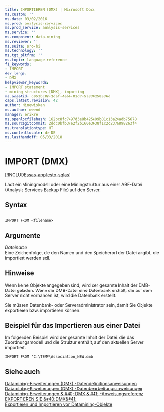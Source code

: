```yaml
---
title: IMPORTIEREN (DMX) | Microsoft Docs
ms.custom: ''
ms.date: 03/02/2016
ms.prod: analysis-services
ms.prod_service: analysis-services
ms.service: ''
ms.component: data-mining
ms.reviewer: ''
ms.suite: pro-bi
ms.technology: ''
ms.tgt_pltfrm: ''
ms.topic: language-reference
f1_keywords:
- IMPORT
dev_langs:
- DMX
helpviewer_keywords:
- IMPORT statement
- mining structures [DMX], importing
ms.assetid: c053bc88-2daf-4ebb-81d7-5a330250536d
caps.latest.revision: 42
author: Minewiskan
ms.author: owend
manager: erikre
ms.openlocfilehash: 162bc8fc7497d3e8b425e09b81c13a24adb75678
ms.sourcegitcommit: 2ddc0bfb3ce2f2b160e3638f1c2c237a898263f4
ms.translationtype: HT
ms.contentlocale: de-DE
ms.lasthandoff: 05/03/2018
---
```

# <a name="import-dmx"></a>IMPORT (DMX)
[!INCLUDE[ssas-appliesto-sqlas](../includes/ssas-appliesto-sqlas.md)]

  Lädt ein Miningmodell oder eine Miningstruktur aus einer ABF-Datei (Analysis Services Backup File) auf den Server.  
  
## <a name="syntax"></a>Syntax  
  
```  
  
IMPORT FROM <filename>  
```  
  
## <a name="arguments"></a>Argumente  
 *Dateiname*  
 Eine Zeichenfolge, die den Namen und den Speicherort der Datei angibt, die importiert werden soll.  
  
## <a name="remarks"></a>Hinweise  
 Wenn keine Objekte angegeben sind, wird der gesamte Inhalt der DMB-Datei geladen. Wenn die DMB-Datei eine Datenbank enthält, die auf dem Server nicht vorhanden ist, wird die Datenbank erstellt.  
  
 Sie müssen Datenbank- oder Serveradministrator sein, damit Sie Objekte exportieren bzw. importieren können.  
  
## <a name="import-from-file-example"></a>Beispiel für das Importieren aus einer Datei  
 Im folgenden Beispiel wird der gesamte Inhalt der Datei, die das Zuordnungsmodell und die Struktur enthält, auf den aktuellen Server importiert.  
  
```  
IMPORT FROM 'C:\TEMP\Association_NEW.dmb'  
```  
  
## <a name="see-also"></a>Siehe auch  
 [Datamining-Erweiterungen &#40;DMX&#41; -Datendefinitionsanweisungen](../dmx/dmx-statements-data-definition.md)   
 [Datamining-Erweiterungen &#40;DMX&#41; -Datenbearbeitungsanweisungen](../dmx/dmx-statements-data-manipulation.md)   
 [Datamining-Erweiterungen & #40; DMX & #41; -Anweisungsreferenz](../dmx/data-mining-extensions-dmx-statements.md)   
 [EXPORTIEREN SIE &AMP;#40;DMX&AMP;#41;](../dmx/export-dmx.md)   
 [Exportieren und Importieren von Datamining-Objekte](../analysis-services/data-mining/export-and-import-data-mining-objects.md)  
  
  
